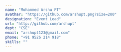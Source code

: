 ```yaml
---
name: "Mohammed Arshu PT"
avathar: "https://github.com/arshupt.png?size=200"
designation: "Event Lead"
url: "http://github.com/arshupt"
dept: "CSE"
email: "arshupt123@gmail.com"
phone: "+91 9526 214 918"
skills: ""
---
```

